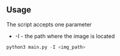 ## Usage

The script accepts one parameter

- -I   -  the path where the image is located


```python
python3 main.py -I <img_path> 
```
